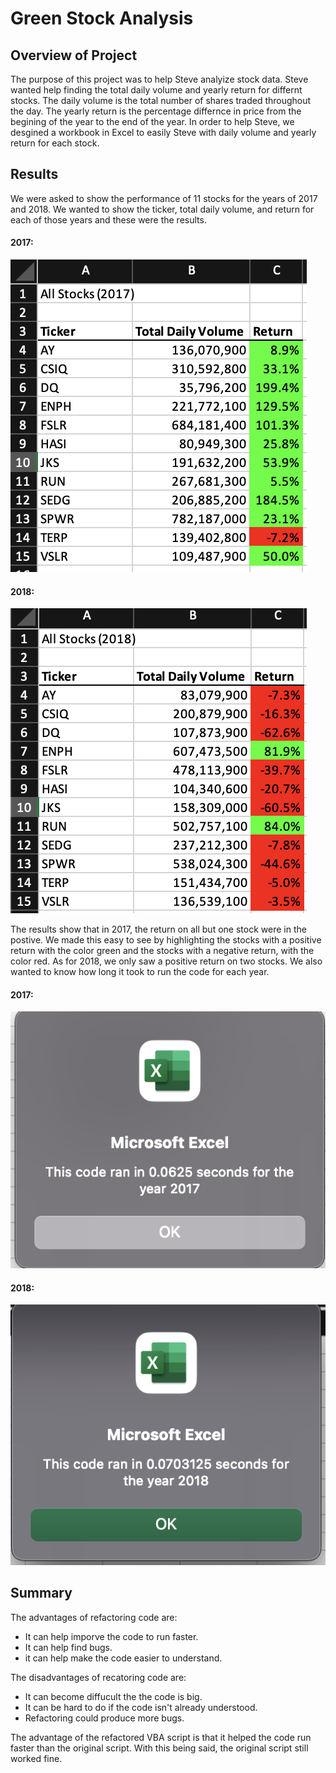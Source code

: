 # Green Stock Analysis
## Overview of Project
The purpose of this project was to help Steve analyize stock data. Steve wanted help finding the total daily volume and yearly return for differnt stocks. The daily volume is the total number of shares traded throughout the day. The yearly return is the percentage differnce in price from the begining of the year to the end of the year. In order to help Steve, we desgined a workbook in Excel to easily Steve with daily volume and yearly return for each stock.
## Results
We were asked to show the performance of 11 stocks for the years of 2017 and 2018. We wanted to show the ticker, total daily volume, and return for each of those years and these were the results.
#### 2017:
![This is an image](https://github.com/ricky7133/stock-analysis/blob/main/Resources/All%20Stocks(2017).png)
#### 2018:
![This is an image](https://github.com/ricky7133/stock-analysis/blob/main/Resources/All%20Stocks(2018).png)

The results show that in 2017, the return on all but one stock were in the postive. We made this easy to see by highlighting the stocks with a positive return with the color green and the stocks with a negative return, with the color red. As for 2018, we only saw a positive return on two stocks. 
We also wanted to know how long it took to run the code for each year.
#### 2017:
![This is an image](https://github.com/ricky7133/stock-analysis/blob/main/Resources/VBA_Challange_2017.png)
#### 2018:
![This is an image](https://github.com/ricky7133/stock-analysis/blob/main/Resources/VBA_Challenge_2018.png)
## Summary
The advantages of refactoring code are:
* It can help imporve the code to run faster.
* It can help find bugs.
* it can help make the code easier to understand.

The disadvantages of recatoring code are:
* It can become diffucult the the code is big.
* It can be hard to do if the code isn't already understood.
* Refactoring could produce more bugs.

The advantage of the refactored VBA script is that it helped the code run faster than the original script. With this being said, the original script still worked fine. 
